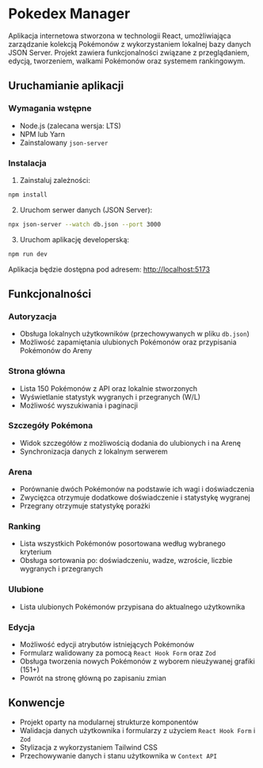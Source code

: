 # Pokedex Manager

Aplikacja internetowa stworzona w technologii React, umożliwiająca zarządzanie kolekcją Pokémonów z wykorzystaniem lokalnej bazy danych JSON Server. Projekt zawiera funkcjonalności związane z przeglądaniem, edycją, tworzeniem, walkami Pokémonów oraz systemem rankingowym.

## Uruchamianie aplikacji

### Wymagania wstępne

- Node.js (zalecana wersja: LTS)
- NPM lub Yarn
- Zainstalowany `json-server`

### Instalacja

1. Zainstaluj zależności:

```bash
npm install
```

2. Uruchom serwer danych (JSON Server):

```bash
npx json-server --watch db.json --port 3000
```

3. Uruchom aplikację developerską:

```bash
npm run dev
```

Aplikacja będzie dostępna pod adresem: [http://localhost:5173](http://localhost:5173)

## Funkcjonalności

### Autoryzacja

- Obsługa lokalnych użytkowników (przechowywanych w pliku `db.json`)
- Możliwość zapamiętania ulubionych Pokémonów oraz przypisania Pokémonów do Areny

### Strona główna

- Lista 150 Pokémonów z API oraz lokalnie stworzonych
- Wyświetlanie statystyk wygranych i przegranych (W/L)
- Możliwość wyszukiwania i paginacji

### Szczegóły Pokémona

- Widok szczegółów z możliwością dodania do ulubionych i na Arenę
- Synchronizacja danych z lokalnym serwerem

### Arena

- Porównanie dwóch Pokémonów na podstawie ich wagi i doświadczenia
- Zwycięzca otrzymuje dodatkowe doświadczenie i statystykę wygranej
- Przegrany otrzymuje statystykę porażki

### Ranking

- Lista wszystkich Pokémonów posortowana według wybranego kryterium
- Obsługa sortowania po: doświadczeniu, wadze, wzroście, liczbie wygranych i przegranych

### Ulubione

- Lista ulubionych Pokémonów przypisana do aktualnego użytkownika

### Edycja

- Możliwość edycji atrybutów istniejących Pokémonów
- Formularz walidowany za pomocą `React Hook Form` oraz `Zod`
- Obsługa tworzenia nowych Pokémonów z wyborem nieużywanej grafiki (151+)
- Powrót na stronę główną po zapisaniu zmian

## Konwencje

- Projekt oparty na modularnej strukturze komponentów
- Walidacja danych użytkownika i formularzy z użyciem `React Hook Form` i `Zod`
- Stylizacja z wykorzystaniem Tailwind CSS
- Przechowywanie danych i stanu użytkownika w `Context API`